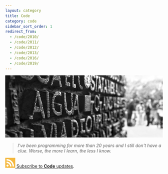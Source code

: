 ```yaml
---
layout: category
title: Code
category: code
sidebar_sort_order: 1
redirect_from:
  - /code/2010/
  - /code/2011/
  - /code/2012/
  - /code/2013/
  - /code/2016/
  - /code/2019/
---
```


![illustration](/static/img/code.png)

> *I've been programming for more than 20 years and I still don't have a clue.
Worse, the more I learn, the less I know.*

<div class="syndication">
  <a href="/feed/code.xml"><img src="/static/img/feed.png"> Subscribe to <strong>Code</strong> updates</a>.
</div>
